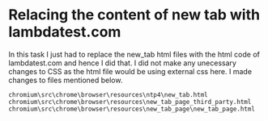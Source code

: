 # Relacing the content of new tab with lambdatest.com

In this task I just had to replace the new_tab html files with the html code of lambdatest.com and hence I did that. I did not make any unecessary changes to CSS as the html file would be using external css here. I made changes to files mentioned below.
```
chromium\src\chrome\browser\resources\ntp4\new_tab.html
chromium\src\chrome\browser\resources\new_tab_page_third_party.html
chromium\src\chrome\browser\resources\new_tab_page\new_tab_page.html
```
